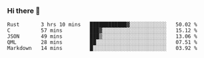 ### Hi there 👋

<!--
**WShiBin/WShiBin** is a ✨ _special_ ✨ repository because its `README.md` (this file) appears on your GitHub profile.

Here are some ideas to get you started:

- 🔭 I’m currently working on ...
- 🌱 I’m currently learning ...
- 👯 I’m looking to collaborate on ...
- 🤔 I’m looking for help with ...
- 💬 Ask me about ...
- 📫 How to reach me: ...
- 😄 Pronouns: ...
- ⚡ Fun fact: ...
-->

<!--START_SECTION:waka-->
```text
Rust       3 hrs 10 mins   ████████████▓░░░░░░░░░░░░   50.02 % 
C          57 mins         ███▓░░░░░░░░░░░░░░░░░░░░░   15.12 % 
JSON       49 mins         ███▒░░░░░░░░░░░░░░░░░░░░░   13.06 % 
QML        28 mins         ██░░░░░░░░░░░░░░░░░░░░░░░   07.51 % 
Markdown   14 mins         █░░░░░░░░░░░░░░░░░░░░░░░░   03.92 % 
```
<!--END_SECTION:waka-->
